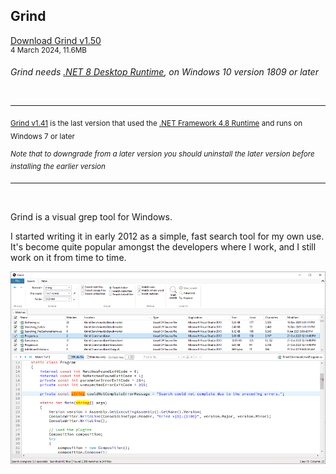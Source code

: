 ## Grind

[Download Grind v1.50](https://github.com/Arjailer/arjailer.github.io/releases/download/Grind/Grind.Setup.exe)
<br />
<sup>4 March 2024, 11.6MB</sup>

_Grind needs [.NET 8 Desktop Runtime](https://dotnet.microsoft.com/en-us/download/dotnet/8.0), on Windows 10 version 1809 or later_

<br />

---

<sub>[Grind v1.41](https://github.com/Arjailer/arjailer.github.io/releases/download/Grind-dotnet-4/Grind.Setup.v1.41.exe) is the last version that used the [.NET Framework 4.8 Runtime](https://dotnet.microsoft.com/download/dotnet-framework) and runs on Windows 7 or later</sub>

<sup>_Note that to downgrade from a later version you should uninstall the later version before installing the earlier version_</sup>

---

<br />

Grind is a visual grep tool for Windows.

I started writing it in early 2012 as a simple, fast search tool for my own use. It's become quite popular amongst the developers where I work, and I still work on it from time to time.

![Grind screenshot](Grind1.png)
